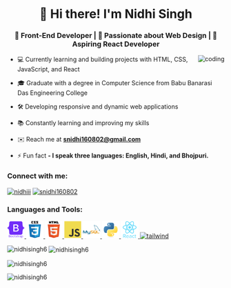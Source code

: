 <h1 align="center">👋 Hi there! I'm Nidhi Singh</h1>
<h3 align="center">🌱 Front-End Developer | 🎨 Passionate about Web Design | 🚀 Aspiring React Developer</h3>

<img align="right" alt="coding" widht="400px" src="https://encrypted-tbn0.gstatic.com/images?q=tbn:ANd9GcRNO6CJIE6Pdpwg39QOCIlFe34rfVw204SxqA&s">



- 💻 Currently learning and building projects with HTML, CSS, JavaScript, and React
- 🎓 Graduate with a degree in Computer Science from Babu Banarasi Das Engineering College
- 🛠️ Developing responsive and dynamic web applications
-  📚 Constantly learning and improving my skills

- ✉️ Reach me at **snidhi160802@gmail.com**

- ⚡ Fun fact **- I speak three languages: English, Hindi, and Bhojpuri.**

<h3 align="left">Connect with me:</h3>
<p align="left">
<a href="https://linkedin.com/in/nidhiii" target="blank"><img align="center" src="https://raw.githubusercontent.com/rahuldkjain/github-profile-readme-generator/master/src/images/icons/Social/linked-in-alt.svg" alt="nidhiii" height="30" width="40" /></a>
<a href="https://www.hackerrank.com/snidhi160802" target="blank"><img align="center" src="https://raw.githubusercontent.com/rahuldkjain/github-profile-readme-generator/master/src/images/icons/Social/hackerrank.svg" alt="snidhi160802" height="30" width="40" /></a>
</p>

<h3 align="left">Languages and Tools:</h3>
<p align="left"> <a href="https://getbootstrap.com" target="_blank" rel="noreferrer"> <img src="https://raw.githubusercontent.com/devicons/devicon/master/icons/bootstrap/bootstrap-plain-wordmark.svg" alt="bootstrap" width="40" height="40"/> </a> <a href="https://www.w3schools.com/css/" target="_blank" rel="noreferrer"> <img src="https://raw.githubusercontent.com/devicons/devicon/master/icons/css3/css3-original-wordmark.svg" alt="css3" width="40" height="40"/> </a> <a href="https://www.w3.org/html/" target="_blank" rel="noreferrer"> <img src="https://raw.githubusercontent.com/devicons/devicon/master/icons/html5/html5-original-wordmark.svg" alt="html5" width="40" height="40"/> </a> <a href="https://developer.mozilla.org/en-US/docs/Web/JavaScript" target="_blank" rel="noreferrer"> <img src="https://raw.githubusercontent.com/devicons/devicon/master/icons/javascript/javascript-original.svg" alt="javascript" width="40" height="40"/> </a> <a href="https://www.mysql.com/" target="_blank" rel="noreferrer"> <img src="https://raw.githubusercontent.com/devicons/devicon/master/icons/mysql/mysql-original-wordmark.svg" alt="mysql" width="40" height="40"/> </a> <a href="https://www.python.org" target="_blank" rel="noreferrer"> <img src="https://raw.githubusercontent.com/devicons/devicon/master/icons/python/python-original.svg" alt="python" width="40" height="40"/> </a> <a href="https://reactjs.org/" target="_blank" rel="noreferrer"> <img src="https://raw.githubusercontent.com/devicons/devicon/master/icons/react/react-original-wordmark.svg" alt="react" width="40" height="40"/> </a> <a href="https://tailwindcss.com/" target="_blank" rel="noreferrer"> <img src="https://www.vectorlogo.zone/logos/tailwindcss/tailwindcss-icon.svg" alt="tailwind" width="40" height="40"/> </a> </p>

<p><img  align="left" src="https://github-readme-stats.vercel.app/api/top-langs?username=nidhisingh6&show_icons=true&locale=en&layout=compact" alt="nidhisingh6" /></p>

<p>&nbsp;<img align="center" src="https://github-readme-stats.vercel.app/api?username=nidhisingh6&show_icons=true&locale=en" alt="nidhisingh6" /></p>

<p><img align="center" src="https://github-readme-streak-stats.herokuapp.com/?user=nidhisingh6&" alt="nidhisingh6" /></p>
<p align="left"> <img src="https://komarev.com/ghpvc/?username=nidhisingh6&label=Profile%20views&color=0e75b6&style=flat" alt="nidhisingh6" /> </p>
